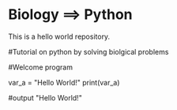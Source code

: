 # Biology ==> Python
This is a hello world repository.


#Tutorial on python by solving biolgical problems

#Welcome program

var_a = "Hello World!"
print(var_a)

#output
"Hello World!"
